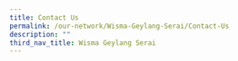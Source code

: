 ```yaml
---
title: Contact Us
permalink: /our-network/Wisma-Geylang-Serai/Contact-Us
description: ""
third_nav_title: Wisma Geylang Serai
---
```

